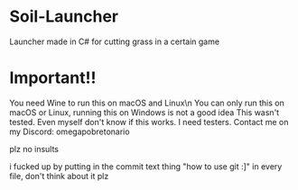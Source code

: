 # Soil-Launcher
Launcher made in C# for cutting grass in a certain game

# Important!!
You need Wine to run this on macOS and Linux\n
You can only run this on macOS or Linux, running this on Windows is not a good idea
This wasn't tested. Even myself don't know if this works.
I need testers. Contact me on my Discord: omegapobretonario

plz no insults


















i fucked up by putting in the commit text thing "how to use git :]" in every file, don't think about it plz
